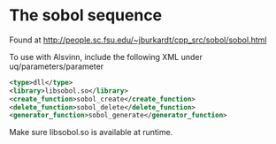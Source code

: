 # The sobol sequence

Found at http://people.sc.fsu.edu/~jburkardt/cpp_src/sobol/sobol.html

To use with Alsvinn, include the following XML under uq/parameters/parameter

```xml
<type>dll</type>
<library>libsobol.so</library>
<create_function>sobol_create</create_function>
<delete_function>sobol_delete</delete_function>
<generator_function>sobol_generate</generator_function>
```

Make sure libsobol.so is available at runtime.
